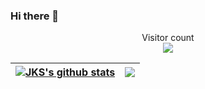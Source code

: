 ### Hi there 👋

<p align="center"> 
  Visitor count<br>
  <img src="https://profile-counter.glitch.me/jks46/count.svg" />
</p>
<!-- not unique visitor,just the page reload counter -->


| <a href="https://github.com/anuraghazra/github-readme-stats"><img align="center" src="https://github-readme-stats.vercel.app/api?username=jks46&show_icons=true&include_all_commits=true&theme=synthwave&hide_border=true&hide=prs,issues,contribs" alt="JKS's github stats" /></a> | <a href="https://github.com/anuraghazra/github-readme-stats"><img align="center" src="https://github-readme-stats.vercel.app/api/top-langs/?username=jks46&layout=compact&theme=synthwave&hide_border=true" /></a> |
| ------------- | ------------- |

<!--
### Hi there 👋, my name is Jaswanth Kishore S

Skills:  JS / HTML / CSS / C / Python

- 🔭 I’m currently working on Odin project 
- 🌱 I’m currently learning Web development 


[<img src='https://cdn.jsdelivr.net/npm/simple-icons@3.0.1/icons/github.svg' alt='github' height='40'>](https://github.com/jks46)  [<img src='https://cdn.jsdelivr.net/npm/simple-icons@3.0.1/icons/linkedin.svg' alt='linkedin' height='40'>](https://www.linkedin.com/in/www.linkedin.com/in/jaswanth-kishore-s-625371191/)  

<a href='https://github.com/pricing'><img src='https://raw.githubusercontent.com/acervenky/animated-github-badges/master/assets/pro.gif' width='40' height='40'></a> 

![GitHub stats](https://github-readme-stats.vercel.app/api?username=jks46&show_icons=true&count_private=true)  

![GitHub Activity Graph](https://activity-graph.herokuapp.com/graph?username=jks46)  

![GitHub streak stats](https://github-readme-streak-stats.herokuapp.com/?user=jks46)  

![Profile views](https://gpvc.arturio.dev/jks46)  
-->
<!-- possibly unique -->



<!--
**JKS46/jks46** is a ✨ _special_ ✨ repository because its `README.md` (this file) appears on your GitHub profile.

Here are some ideas to get you started:

- 🔭 I’m currently working on ...
- 🌱 I’m currently learning ...
- 👯 I’m looking to collaborate on ...
- 🤔 I’m looking for help with ...
- 💬 Ask me about ...
- 📫 How to reach me: ...
- 😄 Pronouns: ...
- ⚡ Fun fact: ...
-->
